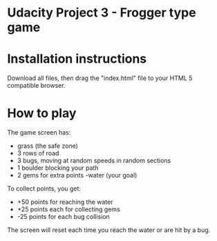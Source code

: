 Udacity Project 3 - Frogger type game
=====================================

# Installation instructions
Download all files, then drag the "index.html" file to your HTML 5 compatible browser.

# How to play

The game screen has:
- grass (the safe zone)
- 3 rows of road
- 3 bugs, moving at random speeds in random sections
- 1 boulder blocking your path
- 2 gems for extra points
-water (your goal)

To collect points, you get:
- +50 points for reaching the water
- +25 points each for collecting gems
- -25 points for each bug collision

The screen will reset each time you reach the water or are hit by a bug.
